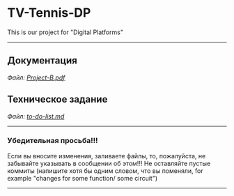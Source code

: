 # TV-Tennis-DP
This is our project for "Digital Platforms"

***
## Документация
*Файл: [Project-B.pdf](https://github.com/lnkpv/TV-Tennis-DP/blob/main/Project-B.pdf)*
## Техническое задание
*Файл: [to-do-list.md](https://github.com/lnkpv/TV-Tennis-DP/blob/main/to-do-list.md)*
***
### **Убедительная просьба!!!**
Если вы вносите изменения, заливаете файлы, то, пожалуйста, не забывайте указывать в сообщении об этом!!!
Не оставляйте пустые коммиты (напишите хотя бы одним словом, что вы поменяли, for example  "changes for some function/ some circuit")
***
